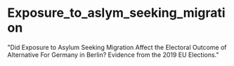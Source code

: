 # Exposure_to_aslym_seeking_migration
"Did Exposure to Asylum Seeking Migration Affect the Electoral Outcome of Alternative For Germany in Berlin? Evidence from the 2019 EU Elections."
